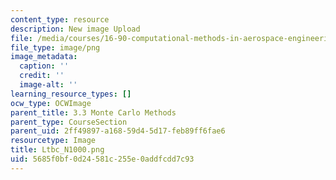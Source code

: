 ```yaml
---
content_type: resource
description: New image Upload
file: /media/courses/16-90-computational-methods-in-aerospace-engineering-spring-2014/5685f0bf0d24581c255e0addfcdd7c93_Ltbc_N1000.png
file_type: image/png
image_metadata:
  caption: ''
  credit: ''
  image-alt: ''
learning_resource_types: []
ocw_type: OCWImage
parent_title: 3.3 Monte Carlo Methods
parent_type: CourseSection
parent_uid: 2ff49897-a168-59d4-5d17-feb89ff6fae6
resourcetype: Image
title: Ltbc_N1000.png
uid: 5685f0bf-0d24-581c-255e-0addfcdd7c93
---
```

